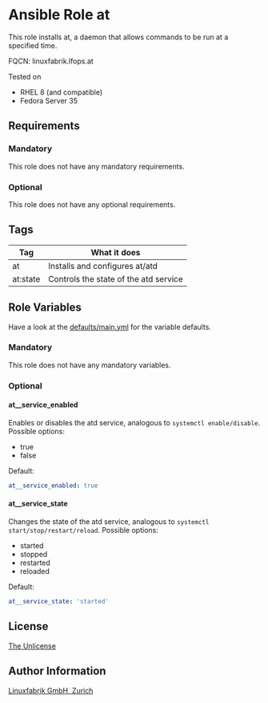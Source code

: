 # Ansible Role at

This role installs at, a daemon that allows commands to be run at a specified time.

FQCN: linuxfabrik.lfops.at

Tested on

* RHEL 8 (and compatible)
* Fedora Server 35

## Requirements

### Mandatory

This role does not have any mandatory requirements.

### Optional

This role does not have any optional requirements.


## Tags

| Tag      | What it does                          |
| ---      | ------------                          |
| at       | Installs and configures at/atd        |
| at:state | Controls the state of the atd service |


## Role Variables

Have a look at the [defaults/main.yml](https://github.com/Linuxfabrik/lfops/blob/main/roles/at/defaults/main.yml) for the variable defaults.


### Mandatory

This role does not have any mandatory variables.


### Optional

#### at__service_enabled

Enables or disables the atd service, analogous to `systemctl enable/disable`. Possible options:

* true
* false

Default:
```yaml
at__service_enabled: true
```


#### at__service_state

Changes the state of the atd service, analogous to `systemctl start/stop/restart/reload`. Possible options:

* started
* stopped
* restarted
* reloaded

Default:
```yaml
at__service_state: 'started'
```


## License

[The Unlicense](https://unlicense.org/)


## Author Information

[Linuxfabrik GmbH, Zurich](https://www.linuxfabrik.ch)
